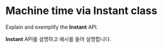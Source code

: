 # Machine time via Instant class

Explain and exemplify the **Instant** API.

**Instant** API를 설명하고 예시를 들어 설명합니다.
